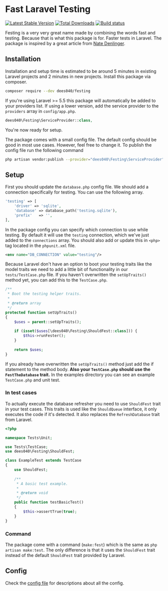 # Fast Laravel Testing

<a href="https://packagist.org/packages/dees040/festing"><img src="https://poser.pugx.org/dees040/festing/v/stable" alt="Latest Stable Version"></a>
<a href="https://packagist.org/packages/dees040/festing"><img src="https://poser.pugx.org/dees040/festing/downloads" alt="Total Downloads"></a>
<a href="https://travis-ci.org/dees040/festing"><img src="https://travis-ci.org/dees040/festing.svg?branch=master" alt="Build status"></a>

Festing is a very very great name made by combining the words fast and testing. Because that is what this package is for. Faster tests in Laravel. The package is inspired by a great article from [Nate Denlinger](https://natedenlinger.com/my-suggestions-to-speed-up-testing-with-laravel-and-phpunit/).

## Installation

Installation and setup time is estimated to be around 5 minutes in existing Laravel projects and 2 minutes in new projects. Install this package via composer.

```bash
composer require --dev dees040/festing
```

If you're using Laravel >= 5.5 this package will automatically be added to your providers list. If using a lower version, add the service provider to the `providers` array in `config/app.php`.

```php
dees040\Festing\ServiceProvider::class,
```

You're now ready for setup.

The package comes with a small config file. The default config should be good in most use cases. However, feel free to change it. To publish the config file run the following command

```bash
php artisan vendor:publish --provider="dees040\Festing\ServiceProvider" --tag="config"
```

## Setup

First you should update the `database.php` config file. We should add a connection specifically for testing. You can use the following array.

```php
'testing' => [
    'driver' => 'sqlite',
    'database' => database_path('testing.sqlite'),
    'prefix'   => '',
],
```

In the package config you can specify which connection to use while testing. By default it will use the `testing` connection, which we've just added to the `connections` array. You should also add or update this in `<php>` tag located in the `phpunit.xml` file.

```xml
<env name="DB_CONNECTION" value="testing"/>
```

Because Laravel don't have an option to boot your testing traits like the model traits we need to add a little bit of functionality in our `tests/TestCase.php` file. If you haven't overwritten the `setUpTraits()` method yet, you can add this to the `TestCase.php`.

```php
/**
 * Boot the testing helper traits.
 *
 * @return array
 */
protected function setUpTraits()
{
    $uses = parent::setUpTraits();
    
    if (isset($uses[\dees040\Festing\ShouldFest::class])) {
        $this->runFester();
    }
    
    return $uses;
}
```

If you already have overwritten the `setUpTraits()` method just add the if statement to the method body. **Also your `TestCase.php` should use the `FestTheDatabase` trait.** In the examples directory you can see an example `TestCase.php` and unit test.

### In test cases

To actually execute the database refresher you need to use `ShouldFest` trait in your test cases. This traits is used like the `ShouldQueue` interface, it only executes the code if it's detected. It also replaces the `RefreshDatabase` trait from Laravel.

```php
<?php

namespace Tests\Unit;

use Tests\TestCase;
use dees040\Festing\ShouldFest;

class ExampleTest extends TestCase
{
    use ShouldFest;
    
    /**
     * A basic test example.
     *
     * @return void
     */
    public function testBasicTest()
    {
        $this->assertTrue(true);
    }
}
```

### Command

The package come with a command (`make:fest`) which is the same as `php artisan make:test`. The only difference is that it uses the `ShouldFest` trait instead of the default `ShouldFest` trait provided by Laravel.

## Config

Check the [config file](https://github.com/dees040/festing/blob/master/src/config/festing.php) for descriptions about all the config.
